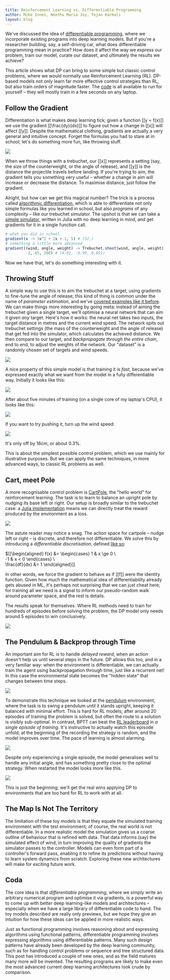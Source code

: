 ```yaml
---
title: Reinforcement Learning vs. Differentiable Programming
author: Mike Innes, Neethu Maria Joy, Tejan Karmali
layout: blog
---
```


We've discussed the idea of [differentiable programming](https://fluxml.ai/2019/02/07/what-is-differentiable-programming.html), where we incorporate existing programs into deep learning models. But if you're a researcher building, say, a self-driving car, what does differentiable programming mean in practice? How does it affect the way we express our problem, train our model, curate our dataset, and ultimately the results we achieve?

This article shows what DP can bring to some simple but classic control problems, where we would normally use Reinforcement Learning (RL). DP-based models not only learn far more effective control strategies than RL, but also train orders of magnitude faster. The [code](https://github.com/FluxML/model-zoo/tree/cdda5cad3e87b216fa67069a5ca84a3016f2a604/games/differentiable-programming) is all available to run for yourself – they will mostly train in a few seconds on any laptop.


## Follow the Gradient

Differentiation is what makes deep learning tick; given a function [[y = f(x)]] we use the gradient [[\frac{dy}{dx}]] to figure out how a change in [[x]] will affect [[y]]. Despite the mathematical clothing, gradients are actually a very general and intuitive concept. Forget the formulas you had to stare at in school; let's do something more fun, like throwing stuff.

<img src="/assets/2019-03-05-dp-vs-rl/trebuchet-basic.gif" />

When we throw things with a trebuchet, our [[x]] represents a setting (say, the size of the counterweight, or the angle of release), and [[y]] is the distance the projectile travels before landing. If you're trying to aim, the gradient tells you something very useful – whether a change in aim will increase or decrease the distance. To maximise distance, just follow the gradient.

Alright, but how can we get this magical number? The trick is a process called [algorithmic differentiation](https://github.com/FluxML/Zygote.jl), which is able to differentiate not only simple formulas like you learned in school, but also _programs_ of any complexity – like our trebuchet simulator. The upshot is that we can take a [simple simulator](https://github.com/Roboneet/Trebuchet.jl), written in Julia with no deep learning in mind, and get gradients for it in a single function call.

```julia
# what you did in school
gradient(x -> 3x^2 + 2x + 1, 5) # (32,)
# something a little more advanced
gradient((wind, angle, weight) -> Trebuchet.shoot(wind, angle, weight),
         -2, 45, 200) # (4.02, -0.99, 0.051)
```

Now we have that, let's do something interesting with it.


## Throwing Stuff

A simple way to use this is to aim the trebuchet at a target, using gradients to fine-tune the angle of release; this kind of thing is common under the name of _parameter estimation_, and we've [covered examples like it before](https://julialang.org/blog/2019/01/fluxdiffeq). We can make things more interesting by going meta: instead of aiming the trebuchet given a single target, we'll optimise a neural network that can aim it given _any_ target. Here's how it works: the neural net takes two inputs, the target distance in metres and the current wind speed. The network spits out trebuchet settings (the mass of the counterweight and the angle of release) that get fed into the simulator, which calculates the achieved distance. We then compare to our target, and _backpropagate through the entire chain_, end to end, to adjust the weights of the network. Our "dataset" is a randomly chosen set of targets and wind speeds.

<img src="/assets/2019-03-05-dp-vs-rl/trebuchet-flow.png" />

A nice property of this simple model is that training it is _fast_, because we've expressed exactly what we want from the model in a fully differentiable way. Initially it looks like this:

<img src="/assets/2019-03-05-dp-vs-rl/trebuchet-miss.gif" />

After about five minutes of training (on a single core of my laptop's CPU), it looks like this:

<img src="/assets/2019-03-05-dp-vs-rl/trebuchet-hit.gif" />

If you want to try pushing it, turn up the wind speed:

<img src="/assets/2019-03-05-dp-vs-rl/trebuchet-wind.gif" />

It's only off by 16cm, or about 0.3%.

This is about the simplest possible control problem, which we use mainly for illustrative purposes. But we can apply the same techniques, in more advanced ways, to classic RL problems as well.


## Cart, meet Pole

A more recognisable control problem is [CartPole](https://gym.openai.com/envs/CartPole-v0/), the "hello world" for reinforcement learning. The task is to learn to balance an upright pole by nudging its base left or right. Our setup is broadly similar to the trebuchet case: a [Julia implementation](https://github.com/tejank10/Gym.jl) means we can directly treat the reward produced by the environment as a loss.

<img src="/assets/2019-03-05-dp-vs-rl/cartpole-flow.png" />

The astute reader may notice a snag. The action space for cartpole – nudge left or right – is discrete, and therefore not differentiable. We solve this by introducing a _differentiable discretisation_, defined [like so](https://github.com/FluxML/model-zoo/blob/cdda5cad3e87b216fa67069a5ca84a3016f2a604/games/differentiable-programming/cartpole/DiffRL.jl#L32):

$[[\begin{aligned}
  f(x) &=
    \begin{cases}
    1 & x \ge 0 \\\
    -1 & x < 0
    \end{cases} \\\
  \frac{df}{dx} &= 1
\end{aligned}]]

In other words, we force the gradient to behave as if [[f]] were the identity function. Given how much the mathematical idea of differentiability already gets abused in ML, it's perhaps not surprising that we can just cheat here; for training all we need is a signal to inform our pseudo-random walk around parameter space, and the rest is details.

The results speak for themselves. Where RL methods need to train for hundreds of episodes before solving the problem, the DP model only needs around 5 episodes to win conclusively.

<img src="/assets/2019-03-05-dp-vs-rl/cartpole.gif" />


## The Pendulum & Backprop through Time

An important aim for RL is to handle _delayed reward_, when an action doesn't help us until several steps in the future. DP allows this too, and in a very familiar way: when the environment is differentiable, we can actually train the agent using backpropagation through time, just like a recurrent net! In this case the environmental state becomes the "hidden state" that changes between time steps.

<img src="/assets/2019-03-05-dp-vs-rl/bptt.png" />

To demonstrate this technique we looked at the [pendulum](https://github.com/openai/gym/wiki/Pendulum-v0) environment, where the task is to swing a pendulum until it stands upright, keeping it balanced with minimal effort. This is hard for RL models; after around 20 episodes of training the problem is solved, but often the route to a solution is visibly sub-optimal. In contrast, BPTT can beat the [RL leaderboard](https://github.com/openai/gym/wiki/Leaderboard#pendulum-v0) in _a single episode of training_. It's instructive to actually watch this episode unfold; at the beginning of the recording the strategy is random, and the model improves over time. The pace of learning is almost alarming.

<img src="/assets/2019-03-05-dp-vs-rl/pendulum-training.gif" />

Despite only experiencing a single episode, the model generalises well to handle any initial angle, and has something pretty close to the optimal strategy. When restarted the model looks more like this.

<img src="/assets/2019-03-05-dp-vs-rl/pendulum-dp.gif" />

This is just the beginning; we'll get the real wins applying DP to environments that are too hard for RL to work with at all.


## The Map Is Not The Territory

The limitation of these toy models is that they equate the simulated training environment with the test environment; of course, the real world is not differentiable. In a more realistic model the simulation gives us a coarse outline of behaviour that is refined with data. That data informs (say) the simulated effect of wind, in turn improving the quality of gradients the simulator passes to the controller. Models can even form part of a controller's forward pass, enabling it to refine its predictions without having to learn system dynamics from scratch. Exploring these new architectures will make for exciting future work.


## Coda

The core idea is that _differentiable programming_, where we simply write an arbitrary numerical program and optimise it via gradients, is a powerful way to come up with better deep learning-like models and architectures – especially when we have a large library of differentiable code to hand. The toy models described are really only previews, but we hope they give an intuition for how these ideas can be applied in more realistic ways.

Just as functional programming involves reasoning about and expressing algorithms using functional patterns, differentiable programming involves expressing algorithms using differentiable patterns. Many such design patterns have already been developed by the deep learning community, such as for handling control problems or sequence and tree structured data. This post has introduced a couple of new ones, and as the field matures many more will be invented. The resulting programs are likely to make even the most advanced current deep learning architectures look crude by comparison.
